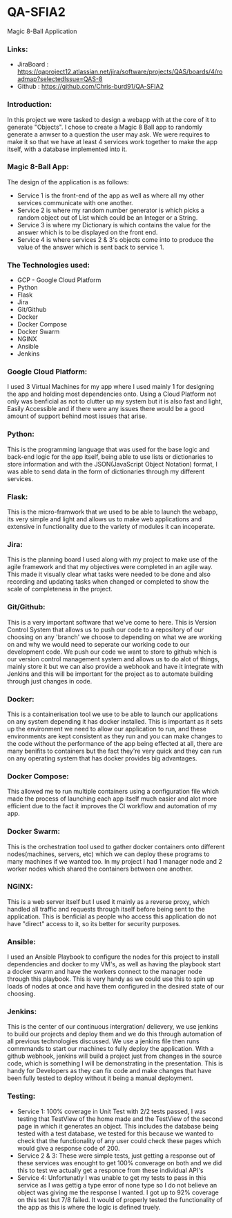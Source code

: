 # QA-SFIA2
Magic 8-Ball Application

### Links:
* JiraBoard : https://qaproject12.atlassian.net/jira/software/projects/QAS/boards/4/roadmap?selectedIssue=QAS-8
* Github : https://github.com/Chris-burd91/QA-SFIA2

### Introduction:
In this project we were tasked to design a webapp with at the core of it to generate "Objects". I chose to create a Magic 8 Ball app to randomly generate a anwser to a question the user may ask. We were requires to make it so that we have at least 4 services work together to make the app itself, with a database implemented into it.

### Magic 8-Ball App:
The design of the application is as follows:
* Service 1 is the front-end of the app as well as where all my other services communicate with one another.
* Service 2 is where my random number generator is which picks a random object out of List which could be an Integer or a String.
* Service 3 is where my Dictionary is which contains the value for the answer which is to be displayed on the front end.
* Service 4 is where services 2 & 3's objects come into to produce the value of the answer which is sent back to service 1.

### The Technologies used:
* GCP - Google Cloud Platform
* Python 
* Flask
* Jira
* Git/Github
* Docker
* Docker Compose
* Docker Swarm
* NGINX
* Ansible
* Jenkins

### Google Cloud Platform:
I used 3 Virtual Machines for my app where I used mainly 1 for designing the app and holding most dependencies onto. Using a Cloud Platform not only was benficial as not to clutter up my system but it is also fast and light, Easily Accessible and if there were any issues there would be a good amount of support behind most issues that arise.

### Python:
This is the programming language that was used for the base logic and back-end logic for the app itself, being able to use lists or dictionaries to store information and with the JSON(JavaScript Object Notation) format, I was able to send data in the form of dictionaries through my different services.

### Flask:
This is the micro-framwork that we used to be able to launch the webapp, its very simple and light and allows us to make web applications and extensive in functionality due to the variety of modules it can incoperate.

### Jira:
This is the planning board I used along with my project to make use of the agile framework and that my objectives were completed in an agile way. This made it visually clear what tasks were needed to be done and also recording and updating tasks when changed or completed to show the scale of completeness in the project.

### Git/Github:
This is a very important software that we've come to here. This is Version Control System that allows us to push our code to a repository of our choosing on any 'branch' we choose to depending on what we are working on and why we would need to seperate our working code to our development code. We push our code we want to store to github which is our version control management system and allows us to do alot of things, mainly store it but we can also provide a webhook and have it integrate with Jenkins and this will be important for the project as to automate building through just changes in code.

### Docker:
This is a containerisation tool we use to be able to launch our applications on any system depending it has docker installed. This is important as it sets up the environment we need to allow our application to run, and these environments are kept consistent as they run and you can make changes to the code without the performance of the app being effected at all, there are many benifits to containers but the fact they're very quick and they can run on any operating system that has docker provides big advantages.

### Docker Compose:
This allowed me to run multiple containers using a configuration file which made the process of launching each app itself much easier and alot more efficient due to the fact it improves the CI workflow and automation of my app.

### Docker Swarm:
This is the orchestration tool used to gather docker containers onto different nodes(machines, servers, etc) which we can deploy these programs to many machines if we wanted too. In my project I had 1 manager node and 2 worker nodes which shared the containers between one another.

### NGINX:
This is a web server itself but I used it mainly as a reverse proxy, which handled all traffic and requests through itself before being sent to the application. This is benficial as people who access this application do not have "direct" access to it, so its better for security purposes.

### Ansible:
I used an Ansible Playbook to configure the nodes for this project to install dependencies and docker to my VM's, as well as having the playbook start a docker swarm and have the workers connect to the manager node through this playbook. This is very handy as we could use this to spin up loads of nodes at once and have them configured in the desired state of our choosing.

### Jenkins:
This is the center of our continuous intergration/ delievery, we use jenkins to build our projects and deploy them and we do this through automation of all previous technologies discussed. We use a jenkins file then runs commmands to start our machines to fully deploy the application. With a github webhook, jenkins will build a project just from changes in the source code, which is something I will be demonstrating in the presentation. This is handy for Developers as they can fix code and make changes that have been fully tested to deploy without it being a manual deployment.

### Testing:
* Service 1: 100% coverage in Unit Test with 2/2 tests passed, I was testing that TestView of the home made and the TestView of the second page in which it generates an object. This includes the database being tested with a test database, we tested for this because we wanted to check that the functionality of any user could check these pages which would give a response code of 200.
* Service 2 & 3: These were simple tests, just getting a response out of these services was enought to get 100% converage on both and we did this to test we actually get a responce from these individual API's
* Service 4: Unfortunatly I was unable to get my tests to pass in this service as I was gettig a type error of none type so I do not believe an object was giving me the response I wanted. I got up to 92% coverage on this test but 7/8 failed. It would of properly tested the functionality of the app as this is where the logic is defined truely. 
